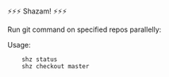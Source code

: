 ⚡⚡⚡   Shazam!   ⚡⚡⚡

Run git command on specified repos parallelly:

Usage:
````
    shz status
    shz checkout master
````
    
